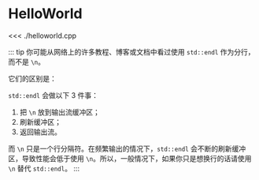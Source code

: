 # HelloWorld

<<< ./helloworld.cpp

::: tip
你可能从网络上的许多教程、博客或文档中看过使用 `std::endl` 作为分行，而不是 `\n`。

它们的区别是：

`std::endl` 会做以下 3 件事：

1. 把 `\n` 放到输出流缓冲区；
2. 刷新缓冲区；
3. 返回输出流。

而 `\n` 只是一个行分隔符。在频繁输出的情况下，`std::endl` 会不断的刷新缓冲区，导致性能会低于使用 `\n`。所以，一般情况下，如果你只是想换行的话请使用 `\n` 替代 `std::endl`。
:::
